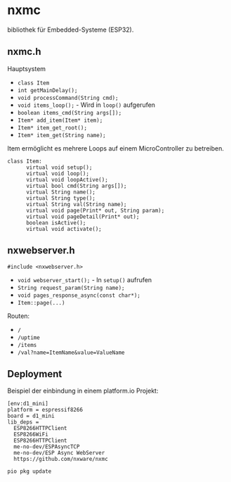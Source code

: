 # nxmc

bibliothek für Embedded-Systeme (ESP32).

## nxmc.h

Hauptsystem

 - `class Item`
 - `int getMainDelay();`
 - `void processCommand(String cmd);`
 - `void items_loop();` - Wird in `loop()` aufgerufen
 - `boolean items_cmd(String args[]);`
 - `Item* add_item(Item* item);`
 - `Item* item_get_root();`
 - `Item* item_get(String name);`

Item ermöglicht es  mehrere Loops auf einem MicroController zu betreiben.
```
class Item:
      virtual void setup();
      virtual void loop();
      virtual void loopActive();
      virtual bool cmd(String args[]);
      virtual String name();
      virtual String type();
      virtual String val(String name);
      virtual void page(Print* out, String param);
      virtual void pageDetail(Print* out);
      boolean isActive();
      virtual void activate();
```

## nxwebserver.h
```
#include <nxwebserver.h>
```

 - `void webserver_start();` - In `setup()` aufrufen
 - `String request_param(String name);`
 - `void pages_response_async(const char*);`
 - `Item::page(...)`

Routen:
- `/`
- `/uptime`
- `/items`
- `/val?name=ItemName&value=ValueName`



## Deployment

Beispiel der einbindung in einem platform.io Projekt:
```
[env:d1_mini]
platform = espressif8266
board = d1_mini
lib_deps = 
  ESP8266HTTPClient
  ESP8266WiFi
  ESP8266HTTPClient
  me-no-dev/ESPAsyncTCP
  me-no-dev/ESP Async WebServer
  https://github.com/nxware/nxmc
```

```
pio pkg update
```